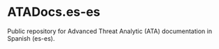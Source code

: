 # ATADocs.es-es
Public repository for Advanced Threat Analytic (ATA) documentation in Spanish (es-es).
